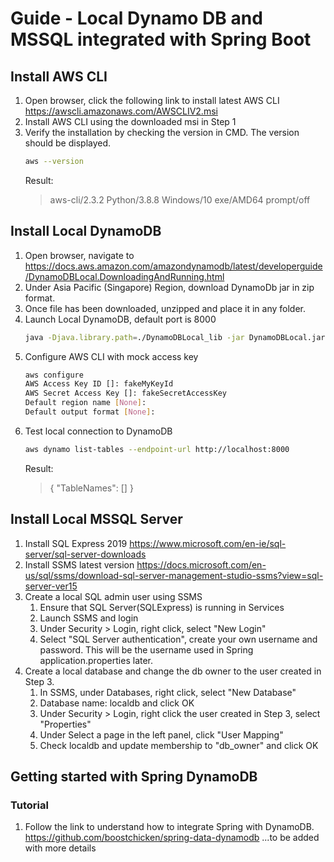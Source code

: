 # Guide - Local Dynamo DB and MSSQL integrated with Spring Boot
## Install AWS CLI
1. Open browser, click the following link to install latest AWS CLI 
    https://awscli.amazonaws.com/AWSCLIV2.msi
2. Install AWS CLI using the downloaded msi in Step 1
3. Verify the installation by checking the version in CMD. The version should be displayed.
    ```sh
    aws --version
    ```
    Result:
    > aws-cli/2.3.2 Python/3.8.8 Windows/10 exe/AMD64 prompt/off
## Install Local DynamoDB 
1. Open browser, navigate to https://docs.aws.amazon.com/amazondynamodb/latest/developerguide/DynamoDBLocal.DownloadingAndRunning.html
2. Under Asia Pacific (Singapore) Region, download DynamoDb jar in zip format.
3. Once file has been downloaded, unzipped and place it in any folder.
4. Launch Local DynamoDB, default port is 8000
    ```sh
    java -Djava.library.path=./DynamoDBLocal_lib -jar DynamoDBLocal.jar -sharedDb
    ```
5. Configure AWS CLI with mock access key 
    ```sh
    aws configure
    AWS Access Key ID []: fakeMyKeyId
    AWS Secret Access Key []: fakeSecretAccessKey
    Default region name [None]:
    Default output format [None]:
    ```
6. Test local connection to DynamoDB
    ```sh
    aws dynamo list-tables --endpoint-url http://localhost:8000
    ```
    Result:
    > {
    "TableNames": []
    }
    
## Install Local MSSQL Server
1. Install SQL Express 2019
https://www.microsoft.com/en-ie/sql-server/sql-server-downloads
2. Install SSMS latest version
https://docs.microsoft.com/en-us/sql/ssms/download-sql-server-management-studio-ssms?view=sql-server-ver15
3. Create a local SQL admin user using SSMS
    1. Ensure that SQL Server(SQLExpress) is running in Services
    2. Launch SSMS and login
    3. Under Security > Login, right click, select "New Login"
    4. Select "SQL Server authentication", create your own username and password. This will be the username used in Spring application.properties later.
4. Create a local database and change the db owner to the user created in Step 3.
    1. In SSMS, under Databases, right click, select "New Database"
    2. Database name: localdb and click OK
    3. Under Security > Login, right click the user created in Step 3, select "Properties"
    4. Under Select a page in the left panel, click "User Mapping"
    5. Check localdb and update membership to "db_owner" and click OK


## Getting started with Spring DynamoDB

### Tutorial
1. Follow the link to understand how to integrate Spring with DynamoDB. https://github.com/boostchicken/spring-data-dynamodb
...to be added with more details
